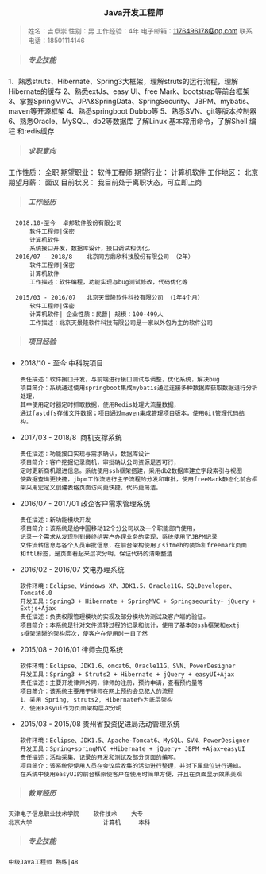 <h3 style="text-align: center">Java开发工程师</h3>

> <font  size = "2">姓名：吉卓崇
性别：男
工作经验：4年
电子邮箱：1176496178@qq.com
联系电话：18501114146</font>

>##### 专业技能

1、熟悉struts、Hibernate、Spring3大框架，理解struts的运行流程，理解Hibernate的缓存
2、熟悉extJs、easy UI、free Mark、bootstrap等前台框架
3、掌握SpringMVC、JPA&SpringData、SpringSecurity、JBPM、mybatis、maven等开源框架
4、熟悉springboot Dubbo等
5、熟悉SVN、git等版本控制器
6、熟悉Oracle、MySQL、db2等数据库
了解Linux 基本常用命令，了解Shell 编程
和redis缓存
<br>
> #####  求职意向

工作性质：	全职
期望职业：	软件工程师
期望行业：	计算机软件
工作地区：	北京
期望月薪：	面议
目前状况：	我目前处于离职状态，可立即上岗

> ##### 工作经历

  ```
	2018.10-至今	卓邦软件股份有限公司
		软件工程师|保密
		计算机软件
		系统接口开发，数据库设计，接口调试和优化。 
	2016/07 - 2018/8 	北京同方鼎欣科技股份有限公司 （2年） 
		软件工程师|保密
		计算机软件
		工作描述：软件编程，功能实现与bug测试修改，代码优化等

	2015/03 - 2016/07	北京天景隆软件科技有限公司 （1年4个月） 
		软件工程师|保密
		计算机软件| 企业性质：民营| 规模：100-499人
		工作描述：北京天景隆软件科技有限公司是一家以外包为主的软件公司
  ```
 > ##### 项目经验
 
*	2018/10 - 至今	中科院项目
	```
	责任描述：软件接口开发，与前端进行接口测试与调整，优化系统，解决bug
	项目简介：系统通过使用springboot集成mybatis通过连接多种数据库获取数据进行分析处理，
	其中使用定时器定时抓取数据，使用Redis处理大流量数据，
	通过fastdfs存储文件数据；项目通过maven集成管理项目版本，使用Git管理代码结构。 
	```
*	2017/03 - 2018/8 	商机支撑系统
	```
	责任描述：功能接口实现与需求确认，数据库设计
	项目简介：客户挖掘记录商机，审批确认公司资源是否可行，
	定时更新商机跟进信息。系统使用ssh框架搭建，采用db2数据库建立字段索引与视图
	使数据查询更快捷，jbpm工作流进行主子流程的分发和审批，使用freeMark静态化前台框
	架采用宏定义创建表格页面访问更快捷，代码更简洁。
	```
*	2016/07 - 2017/01	政企客户需求管理系统	
	```
	责任描述：新功能模块开发
	项目简介：该系统是给中国移动12个分公司以及一个职能部门使用，
	记录一个需求从发现到到最终给客户办理业务的实现，系统使用了JBPM记录
	文件流转信息与各个人员审批信息，在前台架构使用了sitmeh的装饰和freemark页面
	和ftl标签，是页面看起来层次分明，保证代码的清晰整洁
	```
*	2016/02 - 2016/07	文电办理系统
	```
	软件环境：Eclipse、Windows XP、JDK1.5、Oracle11G、SQLDeveloper、Tomcat6.0
	开发工具：Spring3 + Hibernate + SpringMVC + Springsecurity+ jQuery + Extjs+Ajax
	责任描述：负责权限管理模块的实现及部分模块的测试及客户端的验证。
	项目简介：本系统是针对文件流转过程的记录和统计，使用了基本的ssh框架和extj
	s框架清晰的架构层次，使客户在使用时一目了然
	```
*	2015/08 - 2016/01	律师会见系统
	```
	软件环境：Eclipse、JDK1.6、omcat6、Oracle11G、SVN、PowerDesigner
	开发工具：Spring3 + Struts2 + Hibernate + jQuery + easyUI+Ajax
	责任描述：主要开发律师外网，律师的注册，预约申请，查看预约量等
	项目简介：该系统主要用于律师在网上预约会见犯人的流程  
	1、采用 Spring, struts2, Hibernate作为底层架构
	2、使用Easyui作为页面架构层次分明
	```
*	2015/03 - 2015/08	贵州省投资促进局活动管理系统
	```
	软件环境：Eclipse、JDK1.5、Apache-Tomcat6、MySQL、SVN、PowerDesigner
	开发工具：Spring+springMVC +Hibernate + jQuery+ JBPM +Ajax+easyUI
	责任描述：活动采集、记录的开发和测试及部分页面的编写。
	项目简介：该系统使使用人员在会议后收集的活动进行整理，并对下属单位进行通知。
	在系统中使用easyUI的前台框架使客户在使用时简单方便，并且在页面显示效果美观
    ```
  
> ##### 教育经历
	天津电子信息职业技术学院	软件技术	大专
	北京大学					计算机		本科
	
> ##### 专业技能
	中级Java工程师 熟练|48